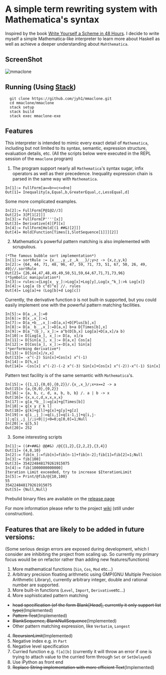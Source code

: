 # A simple term rewriting system with Mathematica's syntax

Inspired by the book [Write Yourself a Scheme in 48 Hours](https://en.wikibooks.org/wiki/Write_Yourself_a_Scheme_in_48_Hours).
I decide to write myself a simple Mathematica-like interpreter to learn more about Haskell as well as
achieve a deeper understanding about `Mahthematica`.

## ScreenShot

![mmaclone](https://raw.githubusercontent.com/jyh1/mmaclone/master/demo.png)


## Running (Using [Stack](https://github.com/commercialhaskell/stack))
```
  git clone https://github.com/jyh1/mmaclone.git
  cd mmaclone/mmaclone
  stack setup
  stack build
  stack exec mmaclone-exe
```

## Features
This interpreter is intended to mimic every exact detail of `Mathematica`, including but not limited to its syntax, semantic,
expression structure, evaluation details, etc. (All the scripts below were executed in the REPL session of the `mmaclone` program)

1. The program support nearly all `Mathematica`'s syntax sugar, infix operators as well as their precedence.
Inequality expression chain is parsed in the same way with `Mathematica`.
```
In[1]:= FullForm[a==b>=c<=d<e]
Out[1]= Inequality[a,Equal,b,GreaterEqual,c,LessEqual,d]
```
Some more complicated examples.
```
In[2]:= FullForm[P@1@2//3]
Out[2]= 3[P[1[2]]]
In[3]:= FullForm[P''''[x]]
Out[3]= Derivative[4][P][x]
In[4]:= FullForm[Hold[(1 ##&)[2]]]
Out[4]= Hold[Function[Times[1,SlotSequence[1]]][2]]
```

2. Mathematica's powerful pattern matching is also implemented with scrupulous.
```
(*The famous bubble sort implementation*)
In[1]:= sortRule := {x___,y_,z_,k___}/;y>z -> {x,z,y,k}
In[2]:= {64, 44, 71, 48, 96, 47, 59, 71, 73, 51, 67, 50, 26, 49, 49}//.sortRule
Out[2]= {26,44,47,48,49,49,50,51,59,64,67,71,71,73,96}
(*Symbolic manipulation*)
In[3]:= rules:={Log[x_ y_]:>Log[x]+Log[y],Log[x_^k_]:>k Log[x]}
In[4]:= Log[a (b c^d)^e] //. rules
Out[4]= Log[a]+e (Log[b]+d Log[c])
```
Currently, the derivative function `D` is not built-in supported, but you could easily implement one with the powerful
pattern matching facilities.
```
In[5]:= D[a_,x_]:=0
In[6]:= D[x_,x_]:=1
In[7]:= D[a_+b__,x_]:=D[a,x]+D[Plus[b],x]
In[8]:= D[a_ b__,x_]:=D[a,x] b+a D[Times[b],x]
In[9]:= D[a_^(b_), x_]:= a^b(D[b,x] Log[a]+D[a,x]/a b)
In[10]:= D[Log[a_], x_]:= D[a, x]/a
In[11]:= D[Sin[a_], x_]:= D[a,x] Cos[a]
In[12]:= D[Cos[a_], x_]:=-D[a,x] Sin[a]
(*performing derivative*)
In[13]:= D[Sin[x]/x,x]
Out[13]= -x^(-2) Sin[x]+Cos[x] x^(-1)
In[14]:= D[%,x]
Out[14]= -Cos[x] x^(-2)-(-2 x^(-3) Sin[x]+Cos[x] x^(-2))-x^(-1) Sin[x]
```
Pattern test facility is of the same semantic with `Mathematica`'s.
```
In[15]:= {{1,1},{0,0},{0,2}}/.{x_,x_}/;x+x==2 -> a
Out[15]= {a,{0,0},{0,2}}
In[16]:= {a, b, c, d, a, b, b, b} /. a | b -> x
Out[16]= {x,x,c,d,x,x,x,x}
In[17]:= g[a_*b__]:=g[a]+g[Times[b]]
In[18]:= g[x y z k l]
Out[18]= g[k]+g[l]+g[x]+g[y]+g[z]
In[19]:= q[i_,j_]:=q[i,j]=q[i-1,j]+q[i,j-1];q[i_,j_]/;i<0||j<0=0;q[0,0]=1;Null
In[20]:= q[5,5]
Out[20]= 252
```

3. Some interesting scripts
```
In[1]:= ((#+##&) @@#&) /@{{1,2},{2,2,2},{3,4}}
Out[1]= {4,8,10}
In[2]:= fib[n_]:=fib[n]=fib[n-1]+fib[n-2];fib[1]=fib[2]=1;Null
In[3]:= fib[100]
Out[3]= 354224848179261915075
In[4]:= fib[1000000000000]
Iteration Limit exceeded, try to increase $IterationLimit
In[5]:= Print/@fib/@{10,100}
55
354224848179261915075
Out[5]= {Null,Null}
```
Prebulid binary files are available on the [release page](https://github.com/jyh1/mmaclone/releases)

For more information please refer to the project [wiki](https://github.com/jyh1/mmaclone/wiki) (still under construction).



## Features that are likely to be added in future versions:
(Some serious design errors are exposed during development, which I consider are inhibiting
  the project from scaling up. So currently my primary focus would be on refactor
  rather than adding new features/functions)

1. More mathematical functions (`Sin`, `Cos`, `Mod` etc...)
2. Arbitrary precision floating arithmetic using GMP(GNU Multiple Precision Arithmetic Library), currently arbitrary integer, double and rational number are supported.
2. More built-in functions (`Level`, `Import`, `Derivative`etc...)
3. More sophisticated pattern matching
  * ~~head specification (of the form Blank[*Head*], currently it only support list type)~~(Implemented)
  * ~~Pattern Test~~(Implemented)
  * ~~BlankSequence, BlankNullSequence~~(Implemented)
  * Other pattern matching expression, like `Verbatim`, `Longest`
4. ~~RecursionLimit~~(Implemented)
5. Negative index e.g. in `Part`
6. Negative level specification
7. Curried function e.g. `f[a][b]` (currently it will throw an error if one is trying to attach value to
  the curried form through `Set` or `SetDelayed`)
8. Use iPython as front end
9. ~~Replace String implementation with more efficient Text~~(Implemented)
